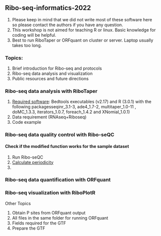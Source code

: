 ## Ribo-seq-informatics-2022

1. Please keep in mind that we did not write most of these software here so please contact the authors if you have any question.
2. This workshop is not aimed for teaching R or linux. Basic knowledge for coding will be helpful.
3. Best to run RiboTaper or ORFquant on cluster or server. Laptop usually takes too long.



### Topics:
1. Brief introduction for Ribo-seq and protocols
2. Ribo-seq data analysis and visualization
3. Public resources and future directions

### Ribo-seq data analysis with RiboTaper
1. [Required software](https://ohlerlab.mdc-berlin.de/software/RiboTaper_126/): Bedtools executables (v2.17) and R (3.0.1) with the following packagesseqinr_3.1-3, ade4_1.7-2, multitaper_1.0-11 , doMC_1.3.3, iterators_1.0.7, foreach_1.4.2 and XNomial_1.0.1)
2. Data requirement (RNAseq+Riboseq)
3. Code example

### Ribo-seq data quality control with Ribo-seQC
#### Check if the modified function works for the sample dataset
1. Run Ribo-seQC 
2. [Calculate periodicity](https://github.com/hsinyenwu/Ribo-seq-informatics-2022/blob/main/Ribo-seqQC%20calculate%203nt%20periodicity.md)
3. 


### Ribo-seq data quantification with ORFquant

### Ribo-seq visualization with RiboPlotR

Other Topics
1. Obtain P sites from ORFquant output
2. All files in the same folder for running ORFquant
3. Fields required for the GTF
4. Prepare the GTF


